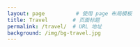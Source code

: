 ```yaml
---
layout: page          # 使用 page 布局模板
title: Travel        # 页面标题
permalink: /travel/  # URL 地址
background: /img/bg-travel.jpg
---
```

<!-- ✅ 设置分类变量供 JavaScript 使用 -->
<script>
window.currentCategory = 'sci-note';
</script>
